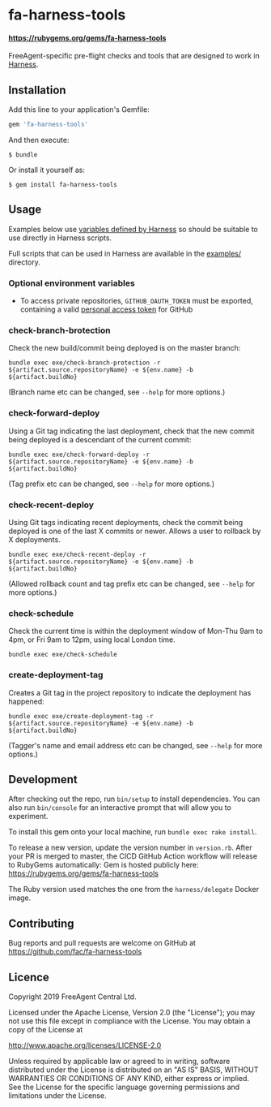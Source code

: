 # fa-harness-tools

#### https://rubygems.org/gems/fa-harness-tools

FreeAgent-specific pre-flight checks and tools that are designed to work in [Harness](https://harness.io).

## Installation

Add this line to your application's Gemfile:

```ruby
gem 'fa-harness-tools'
```

And then execute:

    $ bundle

Or install it yourself as:

    $ gem install fa-harness-tools

## Usage

Examples below use [variables defined by Harness](https://docs.harness.io/article/9dvxcegm90-variables) so should be suitable to use directly in Harness scripts.

Full scripts that can be used in Harness are available in the [examples/](examples/) directory.

### Optional environment variables

* To access private repositories, `GITHUB_OAUTH_TOKEN` must be exported, containing a valid [personal access token](https://help.github.com/en/github/authenticating-to-github/creating-a-personal-access-token-for-the-command-line) for GitHub

### check-branch-brotection

Check the new build/commit being deployed is on the master branch:

```
bundle exec exe/check-branch-protection -r ${artifact.source.repositoryName} -e ${env.name} -b ${artifact.buildNo}
```

(Branch name etc can be changed, see `--help` for more options.)

### check-forward-deploy

Using a Git tag indicating the last deployment, check that the new commit being deployed is a descendant of the current commit:

```
bundle exec exe/check-forward-deploy -r ${artifact.source.repositoryName} -e ${env.name} -b ${artifact.buildNo}
```

(Tag prefix etc can be changed, see `--help` for more options.)

### check-recent-deploy

Using Git tags indicating recent deployments, check the commit being deployed is one of the last X commits or newer. Allows a user to rollback by X deployments.

```
bundle exec exe/check-recent-deploy -r ${artifact.source.repositoryName} -e ${env.name} -b ${artifact.buildNo}
```

(Allowed rollback count and tag prefix etc can be changed, see `--help` for more options.)

### check-schedule

Check the current time is within the deployment window of Mon-Thu 9am to 4pm, or Fri 9am to 12pm, using local London time.

```
bundle exec exe/check-schedule
```

### create-deployment-tag

Creates a Git tag in the project repository to indicate the deployment has happened:

```
bundle exec exe/create-deployment-tag -r ${artifact.source.repositoryName} -e ${env.name} -b ${artifact.buildNo}
```

(Tagger's name and email address etc can be changed, see `--help` for more options.)

## Development

After checking out the repo, run `bin/setup` to install dependencies. You can also run `bin/console` for an interactive prompt that will allow you to experiment.

To install this gem onto your local machine, run `bundle exec rake install`.

To release a new version, update the version number in `version.rb`. After your PR is merged to master, the CICD GitHub Action workflow will release to RubyGems automatically:
Gem is hosted publicly here:
https://rubygems.org/gems/fa-harness-tools

The Ruby version used matches the one from the `harness/delegate` Docker image.

## Contributing

Bug reports and pull requests are welcome on GitHub at https://github.com/fac/fa-harness-tools

## Licence

Copyright 2019 FreeAgent Central Ltd.

Licensed under the Apache License, Version 2.0 (the "License");
you may not use this file except in compliance with the License.
You may obtain a copy of the License at

   http://www.apache.org/licenses/LICENSE-2.0

Unless required by applicable law or agreed to in writing, software
distributed under the License is distributed on an "AS IS" BASIS,
WITHOUT WARRANTIES OR CONDITIONS OF ANY KIND, either express or implied.
See the License for the specific language governing permissions and
limitations under the License.
